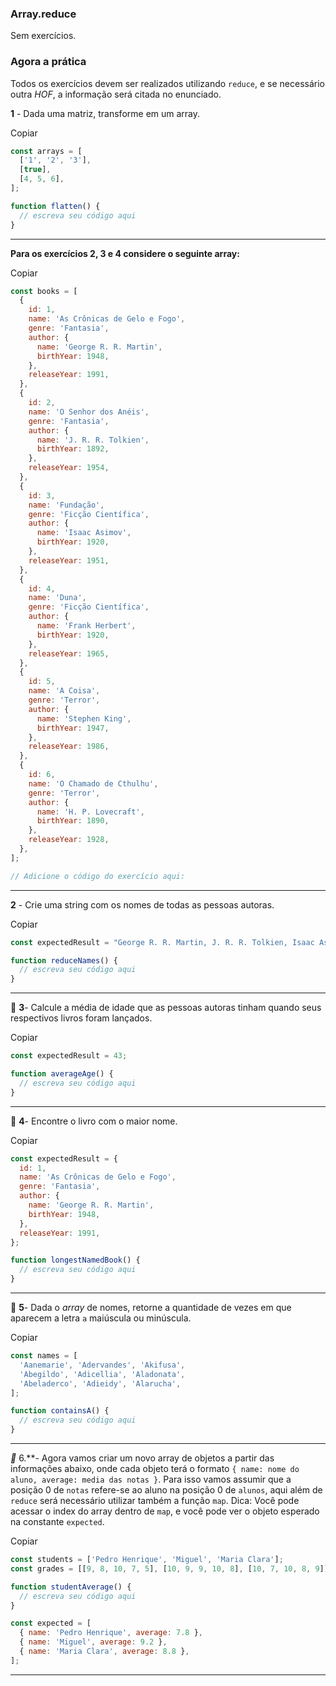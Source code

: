 ### Array.reduce

Sem exercícios.

### Agora a prática

Todos os exercícios devem ser realizados utilizando `reduce`, e se necessário outra *HOF*, a informação será citada no enunciado.

**1** - Dada uma matriz, transforme em um array.

Copiar

```javascript
const arrays = [
  ['1', '2', '3'],
  [true],
  [4, 5, 6],
];

function flatten() {
  // escreva seu código aqui
}
```

------

**Para os exercícios 2, 3 e 4 considere o seguinte array:**

Copiar

```javascript
const books = [
  {
    id: 1,
    name: 'As Crônicas de Gelo e Fogo',
    genre: 'Fantasia',
    author: {
      name: 'George R. R. Martin',
      birthYear: 1948,
    },
    releaseYear: 1991,
  },
  {
    id: 2,
    name: 'O Senhor dos Anéis',
    genre: 'Fantasia',
    author: {
      name: 'J. R. R. Tolkien',
      birthYear: 1892,
    },
    releaseYear: 1954,
  },
  {
    id: 3,
    name: 'Fundação',
    genre: 'Ficção Científica',
    author: {
      name: 'Isaac Asimov',
      birthYear: 1920,
    },
    releaseYear: 1951,
  },
  {
    id: 4,
    name: 'Duna',
    genre: 'Ficção Científica',
    author: {
      name: 'Frank Herbert',
      birthYear: 1920,
    },
    releaseYear: 1965,
  },
  {
    id: 5,
    name: 'A Coisa',
    genre: 'Terror',
    author: {
      name: 'Stephen King',
      birthYear: 1947,
    },
    releaseYear: 1986,
  },
  {
    id: 6,
    name: 'O Chamado de Cthulhu',
    genre: 'Terror',
    author: {
      name: 'H. P. Lovecraft',
      birthYear: 1890,
    },
    releaseYear: 1928,
  },
];

// Adicione o código do exercício aqui:
```

------

**2** - Crie uma string com os nomes de todas as pessoas autoras.

Copiar

```javascript
const expectedResult = "George R. R. Martin, J. R. R. Tolkien, Isaac Asimov, Frank Herbert, Stephen King, H. P. Lovecraft.";

function reduceNames() {
  // escreva seu código aqui
}
```

------

🚀 **3**- Calcule a média de idade que as pessoas autoras tinham quando seus respectivos livros foram lançados.

Copiar

```javascript
const expectedResult = 43;

function averageAge() {
  // escreva seu código aqui
}
```

------

🚀 **4**- Encontre o livro com o maior nome.

Copiar

```javascript
const expectedResult = {
  id: 1,
  name: 'As Crônicas de Gelo e Fogo',
  genre: 'Fantasia',
  author: {
    name: 'George R. R. Martin',
    birthYear: 1948,
  },
  releaseYear: 1991,
};

function longestNamedBook() {
  // escreva seu código aqui
}
```

------

🚀 **5**- Dada o *array* de nomes, retorne a quantidade de vezes em que aparecem a letra `a` maiúscula ou minúscula.

Copiar

```javascript
const names = [
  'Aanemarie', 'Adervandes', 'Akifusa',
  'Abegildo', 'Adicellia', 'Aladonata',
  'Abeladerco', 'Adieidy', 'Alarucha',
];

function containsA() {
  // escreva seu código aqui
}
```

------

*🚀* 6.**- Agora vamos criar um novo array de objetos a partir das informações abaixo, onde cada objeto terá o formato `{ name: nome do aluno, average: media das notas }`. Para isso vamos assumir que a posição 0 de `notas` refere-se ao aluno na posição 0 de `alunos`, aqui além de `reduce` será necessário utilizar também a função `map`. Dica: Você pode acessar o index do array dentro de `map`, e você pode ver o objeto esperado na constante `expected`.

Copiar

```javascript
const students = ['Pedro Henrique', 'Miguel', 'Maria Clara'];
const grades = [[9, 8, 10, 7, 5], [10, 9, 9, 10, 8], [10, 7, 10, 8, 9]];

function studentAverage() {
  // escreva seu código aqui
}

const expected = [
  { name: 'Pedro Henrique', average: 7.8 },
  { name: 'Miguel', average: 9.2 },
  { name: 'Maria Clara', average: 8.8 },
];
```

---

